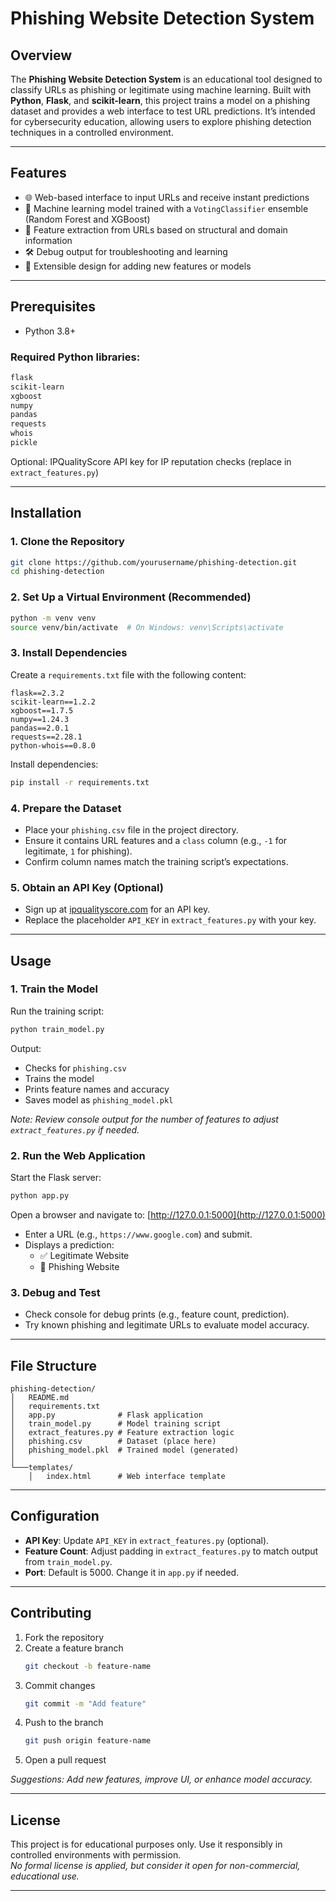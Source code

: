 
# Phishing Website Detection System

## Overview

The **Phishing Website Detection System** is an educational tool designed to classify URLs as phishing or legitimate using machine learning. Built with **Python**, **Flask**, and **scikit-learn**, this project trains a model on a phishing dataset and provides a web interface to test URL predictions. It’s intended for cybersecurity education, allowing users to explore phishing detection techniques in a controlled environment.

---

## Features

- 🌐 Web-based interface to input URLs and receive instant predictions  
- 🤖 Machine learning model trained with a `VotingClassifier` ensemble (Random Forest and XGBoost)  
- 🧩 Feature extraction from URLs based on structural and domain information  
- 🛠️ Debug output for troubleshooting and learning  
- 🔧 Extensible design for adding new features or models  

---

## Prerequisites

- Python 3.8+

### Required Python libraries:

```bash
flask  
scikit-learn  
xgboost  
numpy  
pandas  
requests  
whois  
pickle
```

Optional: IPQualityScore API key for IP reputation checks (replace in `extract_features.py`)

---

## Installation

### 1. Clone the Repository

```bash
git clone https://github.com/yourusername/phishing-detection.git
cd phishing-detection
```

### 2. Set Up a Virtual Environment (Recommended)

```bash
python -m venv venv
source venv/bin/activate  # On Windows: venv\Scripts\activate
```

### 3. Install Dependencies

Create a `requirements.txt` file with the following content:

```text
flask==2.3.2  
scikit-learn==1.2.2  
xgboost==1.7.5  
numpy==1.24.3  
pandas==2.0.1  
requests==2.28.1  
python-whois==0.8.0
```

Install dependencies:

```bash
pip install -r requirements.txt
```

### 4. Prepare the Dataset

- Place your `phishing.csv` file in the project directory.
- Ensure it contains URL features and a `class` column (e.g., `-1` for legitimate, `1` for phishing).
- Confirm column names match the training script’s expectations.

### 5. Obtain an API Key (Optional)

- Sign up at [ipqualityscore.com](https://www.ipqualityscore.com/) for an API key.  
- Replace the placeholder `API_KEY` in `extract_features.py` with your key.

---

## Usage

### 1. Train the Model

Run the training script:

```bash
python train_model.py
```

Output:

- Checks for `phishing.csv`
- Trains the model
- Prints feature names and accuracy
- Saves model as `phishing_model.pkl`

_Note: Review console output for the number of features to adjust `extract_features.py` if needed._

### 2. Run the Web Application

Start the Flask server:

```bash
python app.py
```

Open a browser and navigate to: [http://127.0.0.1:5000](http://127.0.0.1:5000)

- Enter a URL (e.g., `https://www.google.com`) and submit.
- Displays a prediction:
  - ✅ Legitimate Website
  - 🚫 Phishing Website

### 3. Debug and Test

- Check console for debug prints (e.g., feature count, prediction).
- Try known phishing and legitimate URLs to evaluate model accuracy.

---

## File Structure

```
phishing-detection/
│   README.md
│   requirements.txt
│   app.py              # Flask application
│   train_model.py      # Model training script
│   extract_features.py # Feature extraction logic
│   phishing.csv        # Dataset (place here)
│   phishing_model.pkl  # Trained model (generated)
│
└───templates/
    │   index.html      # Web interface template
```

---

## Configuration

- **API Key**: Update `API_KEY` in `extract_features.py` (optional).
- **Feature Count**: Adjust padding in `extract_features.py` to match output from `train_model.py`.
- **Port**: Default is 5000. Change it in `app.py` if needed.

---

## Contributing

1. Fork the repository  
2. Create a feature branch  
   ```bash
   git checkout -b feature-name
   ```
3. Commit changes  
   ```bash
   git commit -m "Add feature"
   ```
4. Push to the branch  
   ```bash
   git push origin feature-name
   ```
5. Open a pull request

_Suggestions: Add new features, improve UI, or enhance model accuracy._

---

## License

This project is for educational purposes only. Use it responsibly in controlled environments with permission.  
_No formal license is applied, but consider it open for non-commercial, educational use._

---

